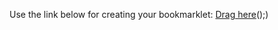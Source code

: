 Use the link below for creating your bookmarklet:
[Drag here](javascript:(function(){var%20v=%222.0.3%22;if(window.jQuery===undefined%20||%20window.jQuery.fn.jquery%20%3C%20v){var%20done=false;var%20script=document.createElement(%22script%22);script.src=%22http://ajax.googleapis.com/ajax/libs/jquery/%22+v+%22/jquery.min.js%22;script.onload=script.onreadystatechange=function(){if(!done%20%26%26(!this.readyState%20||%20this.readyState==%22loaded%22%20||%20this.readyState==%22complete%22)){done=true;initMyBookmarklet();}};document.getElementsByTagName(%22head%22)[0].appendChild(script);}else{initMyBookmarklet();}function%20initMyBookmarklet(){(window.myBookmarklet=function(){var%20$=jQuery;$.noConflict();var%20rows=$(%22div.puzzle%20table%22).rows;var%20vRegexes=[];var%20hRegexes=[];var%20hTexts=[];var%20vTexts=[];var%20headerCells=rows[0].cells;for(var%20i=1;i%20%3C%20headerCells.length;i++){vRegexes.push([headerCells[i].innerText.replace(/\n/,%22%22)]);}var%20footerCells=rows[rows.length%20-%201].cells;if(footerCells.length%20%3E%201){for(var%20i=1;i%20%3C%20footerCells.length;i++){vRegexes[i%20-%201].push(footerCells[i].innerText.replace(/\n/,%22%22));}}for(var%20y=1;y%20%3C%20rows.length%20-%201;y++){hRegexes.push([rows[y].cells[0].innerText]);hTexts.push(%22%22);for(var%20x=1;x%20%3C%20rows[y].cells.length;x++){var%20cell=rows[y].cells[x];if(x==rows[y].cells.length%20-%201%20%26%26%20$(cell).find(%22input%22).length===0){hRegexes[y%20-%201].push(cell.innerText);}else{hTexts[y%20-%201]+=$(cell).find(%22input%22).val();if(typeof%20vTexts[x%20-%201]===%22undefined%22){vTexts.push(%22%22);}vTexts[x%20-%201]+=$(cell).find(%22input%22).val();}}}var%20errors=%22%22;for(var%20x=0;x%20%3C%20vRegexes.length;x++){for(var%20r=0;r%20%3C%20vRegexes[x].length;r++){var%20re=new%20RegExp(vRegexes[x][r]);if(!re.test(vTexts[x])){errors+=%22Column%20%22+(x+1)+%22%20(%22+(r==0%3F%221st%22:%222nd%22)+%22%20regexp)%20\n%22;}}}if(errors%20!=%22%22){errors+=%22\n\n%22;}for(var%20y=0;y%20%3C%20hRegexes.length;y++){for(var%20r=0;r%20%3C%20hRegexes[y].length;r++){var%20re=new%20RegExp(hRegexes[y][r]);if(!re.test(hTexts[y])){errors+=%22Row%20%22+(y+1)+%22%20(%22+(r==0%3F%221st%22:%222nd%22)+%22%20regexp)%20\n%22;}}}if(errors%20!=%22%22){alert(%22Errors\n======\n%22+errors);}else{alert(%22Valid!%20Congratulations%20:)%22);}})();}})();)
